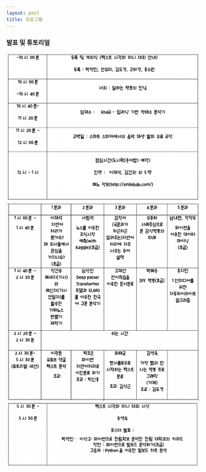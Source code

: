 ```yaml
---
layout: post
title: 프로그램
---
```





### 발표 및 튜토리얼

![table1](./assets/k.png)                         
![table2](./assets/main.png)           
![table3](./assets/p.png)          







